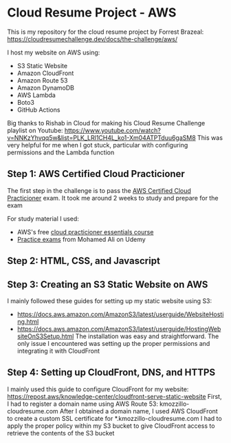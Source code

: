 # Cloud Resume Project - AWS
This is my repository for the cloud resume project by Forrest Brazeal: https://cloudresumechallenge.dev/docs/the-challenge/aws/ 

I host my website on AWS using:
* S3 Static Website
* Amazon CloudFront
* Amazon Route 53
* Amazon DynamoDB
* AWS Lambda
* Boto3
* GitHub Actions

Big thanks to Rishab in Cloud for making his Cloud Resume Challenge playlist on Youtube: https://www.youtube.com/watch?v=NNKzYhvqq5w&list=PLK_LRl1CH4L_ko1-Xm04ATPTduu6gaSM8
This was very helpful for me when I got stuck, particular with configuring permissions and the Lambda function

## Step 1: AWS Certified Cloud Practicioner
The first step in the challenge is to pass the [AWS Certified Cloud Practicioner](https://aws.amazon.com/certification/certified-cloud-practitioner/) exam. 
It took me around 2 weeks to study and prepare for the exam

For study material I used:
* AWS's free [cloud practicioner essentials course](https://explore.skillbuilder.aws/learn/course/external/view/elearning/134/aws-cloud-practitioner-essentials)
* [Practice exams](https://www.udemy.com/course/aws-certified-cloud-practitioner-practice-test/) from Mohamed Ali on Udemy

## Step 2: HTML, CSS, and Javascript

## Step 3: Creating an S3 Static Website on AWS
I mainly followed these guides for setting up my static website using S3:
* https://docs.aws.amazon.com/AmazonS3/latest/userguide/WebsiteHosting.html
* https://docs.aws.amazon.com/AmazonS3/latest/userguide/HostingWebsiteOnS3Setup.html
The installation was easy and straightforward. The only issue I encountered was setting up the proper permissions and integrating it with CloudFront

## Step 4: Setting up CloudFront, DNS, and HTTPS
I mainly used this guide to configure CloudFront for my website: https://repost.aws/knowledge-center/cloudfront-serve-static-website
First, I had to register a domain name using AWS Route 53: kmozzillo-cloudresume.com 
After I obtained a domain name, I used AWS CloudFront to create a custom SSL certificate for *.kmozzillo-cloudresume.com
I had to apply the proper policy within my S3 bucket to give CloudFront access to retrieve the contents of the S3 bucket
